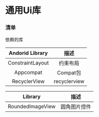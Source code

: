 # 通用Ui库

### 清单

依赖的库

Andorid Library | 描述
:-: | :-: 
ConstraintLayout | 约束布局  
Appcompat | Compat包  
RecyclerView | recyclerview  

Library | 描述
:-: | :-: 
RoundedImageView | 圆角图片控件  